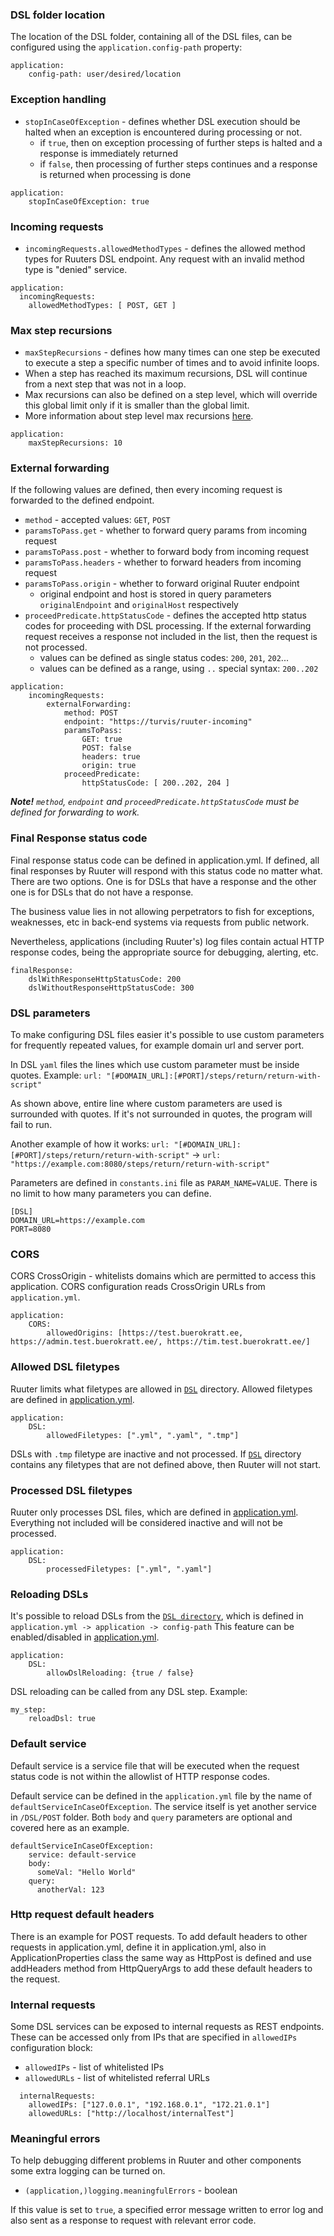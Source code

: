 ### DSL folder location
The location of the DSL folder, containing all of the DSL files, can be configured using the `application.config-path` property:
```
application:
    config-path: user/desired/location
```

### Exception handling
* `stopInCaseOfException` - defines whether DSL execution should be halted when an exception is encountered during processing or not.
  * if `true`, then on exception processing of further steps is halted and a response is immediately returned
  * if `false`, then processing of further steps continues and a response is returned when processing is done
```
application:
    stopInCaseOfException: true
```

### Incoming requests
* `incomingRequests.allowedMethodTypes` - defines the allowed method types for Ruuters DSL endpoint. Any request with an invalid method type is "denied" service.
```
application:
  incomingRequests:
    allowedMethodTypes: [ POST, GET ]
```

### Max step recursions
* `maxStepRecursions` - defines how many times can one step be executed to execute a step a specific number of times and to avoid infinite loops.
* When a step has reached its maximum recursions, DSL will continue from a next step that was not in a loop.
* Max recursions can also be defined on a step level, which will override this global limit only if it is smaller than the global limit.
* More information about step level max recursions [here](./general/max-recursions.md).
```
application:
    maxStepRecursions: 10
```

### External forwarding
If the following values are defined, then every incoming request is forwarded to the defined endpoint.
* `method` - accepted values: `GET`, `POST`
* `paramsToPass.get` - whether to forward query params from incoming request
* `paramsToPass.post` - whether to forward body from incoming request
* `paramsToPass.headers` - whether to forward headers from incoming request
* `paramsToPass.origin` - whether to forward original Ruuter endpoint
  * original endpoint and host is stored in query parameters `originalEndpoint` 
  and `originalHost` respectively
* `proceedPredicate.httpStatusCode` - defines the accepted http status codes for proceeding with DSL processing. If the external forwarding request
  receives a response not included in the list, then the request is not processed.
    * values can be defined as single status codes: `200`, `201`, `202`...
    * values can be defined as a range, using `..` special syntax: `200..202`
```
application:
    incomingRequests:
        externalForwarding:
            method: POST
            endpoint: "https://turvis/ruuter-incoming"
            paramsToPass:
                GET: true
                POST: false
                headers: true
                origin: true
            proceedPredicate:
                httpStatusCode: [ 200..202, 204 ]
```

***Note!** `method`, `endpoint` and `proceedPredicate.httpStatusCode` must be defined for forwarding to work.*

### Final Response status code

Final response status code can be defined in application.yml. If defined, all final responses by Ruuter will respond with this status code no matter what.
There are two options. One is for DSLs that have a response and the other one is for DSLs that do not have a response.

The business value lies in not allowing perpetrators to fish for exceptions, weaknesses, etc in back-end systems via requests from public network.

Nevertheless, applications (including Ruuter's) log files contain actual HTTP response codes, being the appropriate source for debugging, alerting, etc.
```
finalResponse:
    dslWithResponseHttpStatusCode: 200
    dslWithoutResponseHttpStatusCode: 300
```

### DSL parameters

To make configuring DSL files easier it's possible to use custom parameters for frequently repeated values, for example domain url and server port.

In DSL `yaml` files the lines which use custom parameter must be inside quotes.
Example: `url: "[#DOMAIN_URL]:[#PORT]/steps/return/return-with-script"`

As shown above, entire line where custom parameters are used is surrounded with quotes.
If it's not surrounded in quotes, the program will fail to run.

Another example of how it works:
`url: "[#DOMAIN_URL]:[#PORT]/steps/return/return-with-script"` -> `url: "https://example.com:8080/steps/return/return-with-script"`

Parameters are defined in `constants.ini` file as `PARAM_NAME=VALUE`.
There is no limit to how many parameters you can define.

```
[DSL]
DOMAIN_URL=https://example.com
PORT=8080
```

### CORS

CORS CrossOrigin - whitelists domains which are permitted to access this application.
CORS configuration reads CrossOrigin URLs from `application.yml`.

```
application:
    CORS:
        allowedOrigins: [https://test.buerokratt.ee, https://admin.test.buerokratt.ee/, https://tim.test.buerokratt.ee/]
```

### Allowed DSL filetypes

Ruuter limits what filetypes are allowed in [`DSL`](../DSL) directory.
Allowed filetypes are defined in [application.yml](../src/main/resources/application.yml).

```
application:
    DSL:
        allowedFiletypes: [".yml", ".yaml", ".tmp"]
```

DSLs with `.tmp` filetype are inactive and not processed.
If [`DSL`](../DSL) directory contains any filetypes that are not defined above, then Ruuter will not start.

### Processed DSL filetypes

Ruuter only processes DSL files, which are defined in [application.yml](../src/main/resources/application.yml).
Everything not included will be considered inactive and will not be processed.

```
application:
    DSL:
        processedFiletypes: [".yml", ".yaml"]
```

### Reloading DSLs

It's possible to reload DSLs from the [`DSL directory`](../DSL), which is defined in `application.yml -> application -> config-path`
This feature can be enabled/disabled in [application.yml](../src/main/resources/application.yml).

```
application:
    DSL:
        allowDslReloading: {true / false}
```

DSL reloading can be called from any DSL step. Example:

```
my_step:
    reloadDsl: true
```

### Default service

Default service is a service file that will be executed when the request status code is not within the allowlist of HTTP response codes.

Default service can be defined in the `application.yml` file by the name of `defaultServiceInCaseOfException`. The service itself is yet another service in `/DSL/POST` folder. Both `body` and `query` parameters are optional and covered here as an example.

```
defaultServiceInCaseOfException:
    service: default-service
    body:
      someVal: "Hello World"
    query:
      anotherVal: 123
```


### Http request default headers

There is an example for POST requests. To add default headers to other requests in application.yml, define it in application.yml, also in
ApplicationProperties class the same way as HttpPost is defined and use addHeaders method from HttpQueryArgs to add these default headers to the request.


### Internal requests

Some DSL services can be exposed to internal requests as REST endpoints.
These can be accessed only from IPs that are specified in `allowedIPs` configuration block:
* `allowedIPs` - list of whitelisted IPs 
* `allowedURLs` - list of whitelisted referral URLs

```
  internalRequests:
    allowedIPs: ["127.0.0.1", "192.168.0.1", "172.21.0.1"]
    allowedURLs: ["http://localhost/internalTest"]
```


### Meaningful errors

To help debugging different problems in Ruuter and other components some extra
logging can be turned on.
* `(application,)logging.meaningfulErrors` - boolean

If this value is set to `true`, a specified error message written to
error log and also sent as a response to request with relevant error code.

